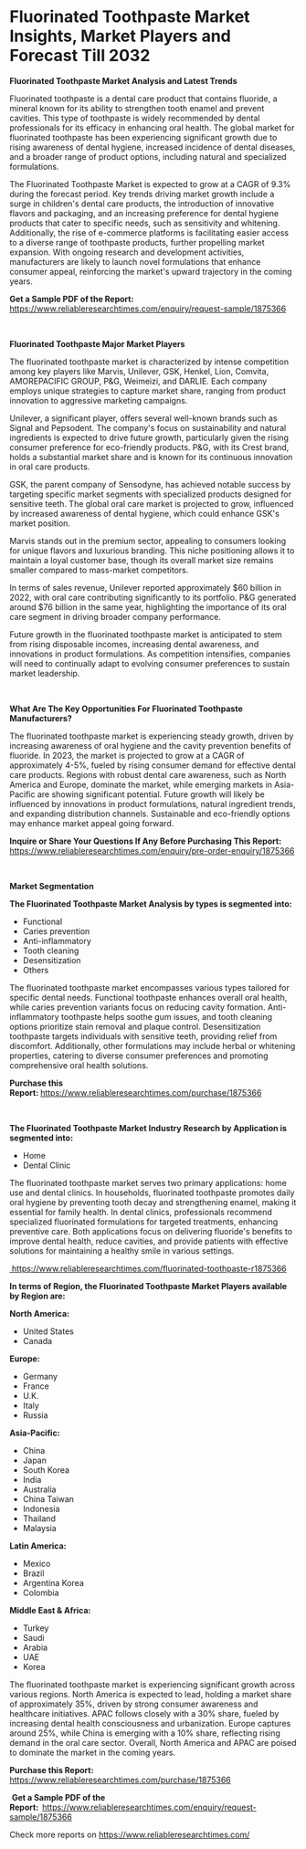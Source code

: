 <p><h1>Fluorinated Toothpaste Market Insights, Market Players and Forecast Till 2032</h1></p><p><strong>Fluorinated Toothpaste Market Analysis and Latest Trends</strong></p>
<p><p>Fluorinated toothpaste is a dental care product that contains fluoride, a mineral known for its ability to strengthen tooth enamel and prevent cavities. This type of toothpaste is widely recommended by dental professionals for its efficacy in enhancing oral health. The global market for fluorinated toothpaste has been experiencing significant growth due to rising awareness of dental hygiene, increased incidence of dental diseases, and a broader range of product options, including natural and specialized formulations.</p><p>The Fluorinated Toothpaste Market is expected to grow at a CAGR of 9.3% during the forecast period. Key trends driving market growth include a surge in children's dental care products, the introduction of innovative flavors and packaging, and an increasing preference for dental hygiene products that cater to specific needs, such as sensitivity and whitening. Additionally, the rise of e-commerce platforms is facilitating easier access to a diverse range of toothpaste products, further propelling market expansion. With ongoing research and development activities, manufacturers are likely to launch novel formulations that enhance consumer appeal, reinforcing the market's upward trajectory in the coming years.</p></p>
<p><strong>Get a Sample PDF of the Report:&nbsp;</strong> <a href="https://www.reliableresearchtimes.com/enquiry/request-sample/1875366?utm_campaign=2389&utm_medium=2&utm_source=Github&utm_content=ia&utm_term=07022025&utm_id=fluorinated-toothpaste">https://www.reliableresearchtimes.com/enquiry/request-sample/1875366</a></p>
<p>&nbsp;</p>
<p><strong>Fluorinated Toothpaste Major Market Players</strong></p>
<p><p>The fluorinated toothpaste market is characterized by intense competition among key players like Marvis, Unilever, GSK, Henkel, Lion, Comvita, AMOREPACIFIC GROUP, P&G, Weimeizi, and DARLIE. Each company employs unique strategies to capture market share, ranging from product innovation to aggressive marketing campaigns.</p><p>Unilever, a significant player, offers several well-known brands such as Signal and Pepsodent. The company's focus on sustainability and natural ingredients is expected to drive future growth, particularly given the rising consumer preference for eco-friendly products. P&G, with its Crest brand, holds a substantial market share and is known for its continuous innovation in oral care products.</p><p>GSK, the parent company of Sensodyne, has achieved notable success by targeting specific market segments with specialized products designed for sensitive teeth. The global oral care market is projected to grow, influenced by increased awareness of dental hygiene, which could enhance GSK's market position.</p><p>Marvis stands out in the premium sector, appealing to consumers looking for unique flavors and luxurious branding. This niche positioning allows it to maintain a loyal customer base, though its overall market size remains smaller compared to mass-market competitors.</p><p>In terms of sales revenue, Unilever reported approximately $60 billion in 2022, with oral care contributing significantly to its portfolio. P&G generated around $76 billion in the same year, highlighting the importance of its oral care segment in driving broader company performance.</p><p>Future growth in the fluorinated toothpaste market is anticipated to stem from rising disposable incomes, increasing dental awareness, and innovations in product formulations. As competition intensifies, companies will need to continually adapt to evolving consumer preferences to sustain market leadership.</p></p>
<p>&nbsp;</p>
<p><strong>What Are The Key Opportunities For Fluorinated Toothpaste Manufacturers?</strong></p>
<p><p>The fluorinated toothpaste market is experiencing steady growth, driven by increasing awareness of oral hygiene and the cavity prevention benefits of fluoride. In 2023, the market is projected to grow at a CAGR of approximately 4-5%, fueled by rising consumer demand for effective dental care products. Regions with robust dental care awareness, such as North America and Europe, dominate the market, while emerging markets in Asia-Pacific are showing significant potential. Future growth will likely be influenced by innovations in product formulations, natural ingredient trends, and expanding distribution channels. Sustainable and eco-friendly options may enhance market appeal going forward.</p></p>
<p><strong>Inquire or Share Your Questions If Any Before Purchasing This Report:</strong> <a href="https://www.reliableresearchtimes.com/enquiry/pre-order-enquiry/1875366?utm_campaign=2389&utm_medium=2&utm_source=Github&utm_content=ia&utm_term=07022025&utm_id=fluorinated-toothpaste">https://www.reliableresearchtimes.com/enquiry/pre-order-enquiry/1875366</a></p>
<p>&nbsp;</p>
<p><strong>Market Segmentation</strong></p>
<p><strong>The Fluorinated Toothpaste Market Analysis by types is segmented into:</strong></p>
<p><ul><li>Functional</li><li>Caries prevention</li><li>Anti-inflammatory</li><li>Tooth cleaning</li><li>Desensitization</li><li>Others</li></ul></p>
<p><p>The fluorinated toothpaste market encompasses various types tailored for specific dental needs. Functional toothpaste enhances overall oral health, while caries prevention variants focus on reducing cavity formation. Anti-inflammatory toothpaste helps soothe gum issues, and tooth cleaning options prioritize stain removal and plaque control. Desensitization toothpaste targets individuals with sensitive teeth, providing relief from discomfort. Additionally, other formulations may include herbal or whitening properties, catering to diverse consumer preferences and promoting comprehensive oral health solutions.</p></p>
<p><strong>Purchase this Report:&nbsp;</strong><a href="https://www.reliableresearchtimes.com/purchase/1875366?utm_campaign=2389&utm_medium=2&utm_source=Github&utm_content=ia&utm_term=07022025&utm_id=fluorinated-toothpaste">https://www.reliableresearchtimes.com/purchase/1875366</a></p>
<p>&nbsp;</p>
<p><strong>The Fluorinated Toothpaste Market Industry Research by Application is segmented into:</strong></p>
<p><ul><li>Home</li><li>Dental Clinic</li></ul></p>
<p><p>The fluorinated toothpaste market serves two primary applications: home use and dental clinics. In households, fluorinated toothpaste promotes daily oral hygiene by preventing tooth decay and strengthening enamel, making it essential for family health. In dental clinics, professionals recommend specialized fluorinated formulations for targeted treatments, enhancing preventive care. Both applications focus on delivering fluoride's benefits to improve dental health, reduce cavities, and provide patients with effective solutions for maintaining a healthy smile in various settings.</p></p>
<p><a href="https://www.reliableresearchtimes.com/fluorinated-toothpaste-r1875366?utm_campaign=2389&utm_medium=2&utm_source=Github&utm_content=ia&utm_term=07022025&utm_id=fluorinated-toothpaste">&nbsp;https://www.reliableresearchtimes.com/fluorinated-toothpaste-r1875366</a></p>
<p><strong>In terms of Region, the Fluorinated Toothpaste Market Players available by Region are:</strong></p>
<p>
    <p> <strong> North America: </strong>
        <ul>
            <li>United States</li>
            <li>Canada</li>
        </ul>
        </p> 
    <p> <strong> Europe: </strong>
        <ul>
            <li>Germany</li>
            <li>France</li>
            <li>U.K.</li>
            <li>Italy</li>
            <li>Russia</li>
        </ul>
        </p> 
    <p> <strong> Asia-Pacific: </strong>
        <ul>
            <li>China</li>
            <li>Japan</li>
            <li>South Korea</li>
            <li>India</li>
            <li>Australia</li>
            <li>China Taiwan</li>
            <li>Indonesia</li>
            <li>Thailand</li>
            <li>Malaysia</li>
        </ul>
        </p> 
    <p> <strong> Latin America: </strong>
        <ul>
            <li>Mexico</li>
            <li>Brazil</li>
            <li>Argentina Korea</li>
            <li>Colombia</li>
        </ul>
        </p> 
    <p> <strong> Middle East & Africa: </strong>
        <ul>
            <li>Turkey</li>
            <li>Saudi</li>
            <li>Arabia</li>
            <li>UAE</li>
            <li>Korea</li>
        </ul>
    </p>
    </p>
<p><p>The fluorinated toothpaste market is experiencing significant growth across various regions. North America is expected to lead, holding a market share of approximately 35%, driven by strong consumer awareness and healthcare initiatives. APAC follows closely with a 30% share, fueled by increasing dental health consciousness and urbanization. Europe captures around 25%, while China is emerging with a 10% share, reflecting rising demand in the oral care sector. Overall, North America and APAC are poised to dominate the market in the coming years.</p></p>
<p><strong>Purchase this Report: </strong><a href="https://www.reliableresearchtimes.com/purchase/1875366?utm_campaign=2389&utm_medium=2&utm_source=Github&utm_content=ia&utm_term=07022025&utm_id=fluorinated-toothpaste">https://www.reliableresearchtimes.com/purchase/1875366</a></p>
<p>&nbsp;<strong>Get a Sample PDF of the Report:&nbsp;&nbsp;</strong><a href="https://www.reliableresearchtimes.com/enquiry/request-sample/1875366?utm_campaign=2389&utm_medium=2&utm_source=Github&utm_content=ia&utm_term=07022025&utm_id=fluorinated-toothpaste">https://www.reliableresearchtimes.com/enquiry/request-sample/1875366</a></p>
<p><strong></strong></p>
<p>Check more reports on <a href="https://www.reliableresearchtimes.com/?utm_campaign=2389&utm_medium=2&utm_source=Github&utm_content=ia&utm_term=07022025&utm_id=fluorinated-toothpaste">https://www.reliableresearchtimes.com/</a></p>